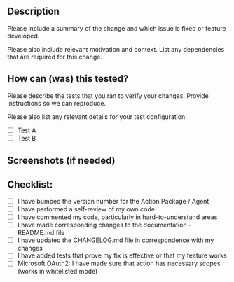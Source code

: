 ## Description

Please include a summary of the change and which issue is fixed or feature developed.

Please also include relevant motivation and context. List any dependencies that are required for this change.

## How can (was) this tested?

Please describe the tests that you ran to verify your changes.
Provide instructions so we can reproduce.

Please also list any relevant details for your test configuration:

- [ ] Test A
- [ ] Test B

## Screenshots (if needed)

## Checklist:

- [ ] I have bumped the version number for the Action Package / Agent
- [ ] I have performed a self-review of my own code
- [ ] I have commented my code, particularly in hard-to-understand areas
- [ ] I have made corresponding changes to the documentation - README.md file
- [ ] I have updated the CHANGELOG.md file in correspondence with my changes
- [ ] I have added tests that prove my fix is effective or that my feature works
- [ ] Microsoft OAuth2: I have made sure that action has necessary scopes (works in whitelisted mode)
